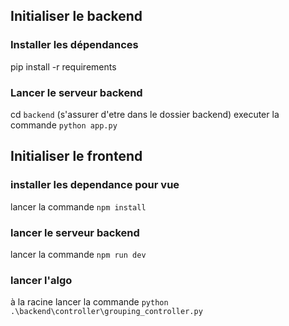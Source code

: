 
## Initialiser le backend
### Installer les dépendances 
   pip install -r requirements
### Lancer le serveur backend 
  cd `backend` (s'assurer d'etre dans le dossier backend)
  executer la commande `python app.py`


## Initialiser le frontend
### installer les dependance pour vue
 lancer la commande `npm install`

### lancer le serveur backend
  lancer la commande `npm run dev`


### lancer l'algo 
   à la racine lancer la commande `python .\backend\controller\grouping_controller.py`

   
